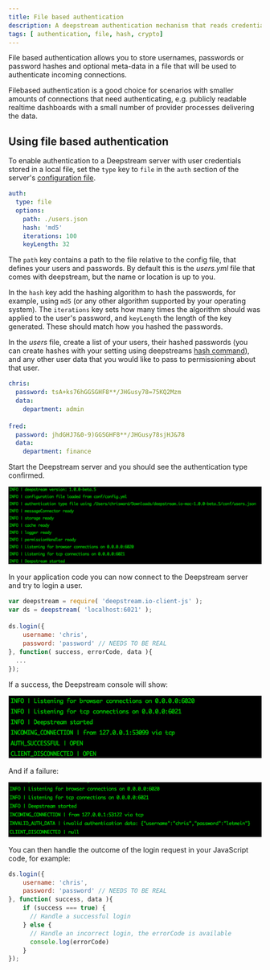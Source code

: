```yaml
---
title: File based authentication
description: A deepstream authentication mechanism that reads credentials and userdata from a file
tags: [ authentication, file, hash, crypto]
---
```


File based authentication allows you to store usernames, passwords or password hashes and optional meta-data in a file that will be used to authenticate incoming connections.

Filebased authentication is a good choice for scenarios with smaller amounts of connections that need authenticating, e.g. publicly readable realtime dashboards with a small number of provider processes delivering the data.

## Using file based authentication

To enable authentication to a Deepstream server with user credentials stored in a local file, set the `type` key to `file` in the `auth` section of the server's [configuration file](/docs/server/configuration).

```yaml
auth:
  type: file
  options:
    path: ./users.json
    hash: 'md5'
    iterations: 100
    keyLength: 32
```

The `path` key contains a path to the file relative to the config file, that defines your users and passwords. By default this is the _users.yml_ file that comes with deepstream, but the name or location is up to you.

In the `hash` key add the hashing algorithm to hash the passwords, for example, using `md5` (or any other algorithm supported by your operating system). The `iterations` key sets how many times the algorithm should was applied to the user's password, and `keyLength` the length of the key generated. These should match how you hashed the passwords.

In the _users_ file, create a list of your users, their hashed passwords (you can create hashes with your setting using deepstreams [hash command](TODO)), and any other user data that you would like to pass to permissioning about that user.

```yaml
chris:
  password: tsA+ks76hGGSGHF8**/JHGusy78=75KQ2Mzm
  data:
    department: admin

fred:
  password: jhdGHJ7&0-9)GGSGHF8**/JHGusy78sjHJ&78
  data:
    department: finance
```

Start the Deepstream server and you should see the authentication type confirmed.

![Deepstream starting with file authentication](ds-auth-file-start.png)

In your application code you can now connect to the Deepstream server and try to login a user.

```javascript
var deepstream = require( 'deepstream.io-client-js' );
var ds = deepstream( 'localhost:6021' );

ds.login({
    username: 'chris',
    password: 'password' // NEEDS TO BE REAL
}, function( success, errorCode, data ){
  ...
});
```

If a success, the Deepstream console will show:

![Authentication success](ds-auth-file-success.png)

And if a failure:

![Authentication failure](ds-auth-file-failure.png)

You can then handle the outcome of the login request in your JavaScript code, for example:

```javascript
ds.login({
    username: 'chris',
    password: 'password' // NEEDS TO BE REAL
}, function( success, data ){
    if (success === true) {
      // Handle a successful login
    } else {
      // Handle an incorrect login, the errorCode is available
      console.log(errorCode)
    }
});
```

